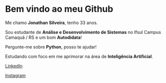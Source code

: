 <h1>
Bem vindo ao meu Github
</h1>

Me chamo **Jonathan Silveira**, tenho 33 anos.

Sou estudante de **Análise e Desenvolvimento de Sistemas** no Ifsul Campus Camaquã / RS e um bom **Autodidata**!

Pergunte-me sobre **Python**, posso te ajudar!

Estudando com foco em me aprimorar na área de **Inteligência Artificial**.



[LinkedIn](https://www.linkedin.com/in/jonathan-silveira-51688a86/)

[Instagram](https://www.instagram.com/jonathandev01/?hl=pt)








<!--
**jonathansilveira1987/jonathansilveira1987** is a ✨ _special_ ✨ repository because its `README.md` (this file) appears on your GitHub profile.

Here are some ideas to get you started:

- 🔭 I’m currently working on ...
- 🌱 I’m currently learning ...
- 👯 I’m looking to collaborate on ...
- 🤔 I’m looking for help with ...
- 💬 Ask me about ...
- 📫 How to reach me: ...
- 😄 Pronouns: ...
- ⚡ Fun fact: ...
-->
